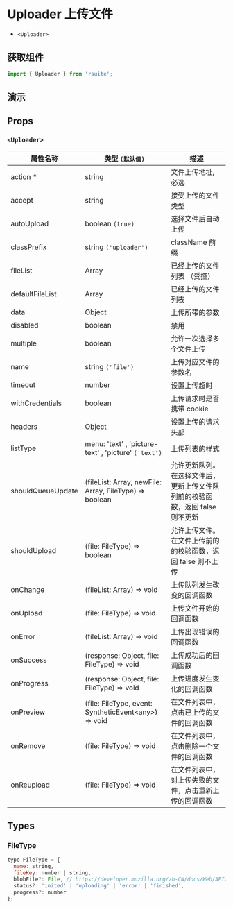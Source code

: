 # Uploader 上传文件

* `<Uploader>`

## 获取组件

```js
import { Uploader } from 'rsuite';
```

## 演示

<!--{demo}-->

## Props

### `<Uploader>`

| 属性名称          | 类型 `(默认值)`                                                            | 描述                                                                          |
| ----------------- | -------------------------------------------------------------------------- | ----------------------------------------------------------------------------- |
| action \*         | string                                                                     | 文件上传地址, 必选                                                            |
| accept            | string                                                                     | 接受上传的文件类型                                                            |
| autoUpload        | boolean `(true)`                                                           | 选择文件后自动上传                                                            |
| classPrefix       | string `('uploader')`                                                      | className 前缀                                                                |
| fileList          | Array<FileType>                                                            | 已经上传的文件列表 （受控）                                                   |
| defaultFileList   | Array<FileType>                                                            | 已经上传的文件列表                                                            |
| data              | Object                                                                     | 上传所带的参数                                                                |
| disabled          | boolean                                                                    | 禁用                                                                          |
| multiple          | boolean                                                                    | 允许一次选择多个文件上传                                                      |
| name              | string `('file')`                                                          | 上传对应文件的参数名                                                          |
| timeout           | number                                                                     | 设置上传超时                                                                  |
| withCredentials   | boolean                                                                    | 上传请求时是否携带 cookie                                                     |
| headers           | Object                                                                     | 设置上传的请求头部                                                            |
| listType          | menu: 'text' , 'picture-text' , 'picture' `('text')`                       | 上传列表的样式                                                                |
| shouldQueueUpdate | (fileList: Array<FileType>, newFile: Array<FileType>, FileType) => boolean | 允许更新队列。在选择文件后，更新上传文件队列前的校验函数，返回 false 则不更新 |
| shouldUpload      | (file: FileType) => boolean                                                | 允许上传文件。在文件上传前的的校验函数，返回 false 则不上传                   |
| onChange          | (fileList: Array<FileType>) => void                                        | 上传队列发生改变的回调函数                                                    |
| onUpload          | (file: FileType) => void                                                   | 上传文件开始的回调函数                                                        |
| onError           | (fileList: Array<FileType>) => void                                        | 上传出现错误的回调函数                                                        |
| onSuccess         | (response: Object, file: FileType) => void                                 | 上传成功后的回调函数                                                          |
| onProgress        | (response: Object, file: FileType) => void                                 | 上传进度发生变化的回调函数                                                    |
| onPreview         | (file: FileType, event: SyntheticEvent&lt;any&gt;) => void                 | 在文件列表中，点击已上传的文件的回调函数                                      |
| onRemove          | (file: FileType) => void                                                   | 在文件列表中，点击删除一个文件的回调函数                                      |
| onReupload        | (file: FileType) => void                                                   | 在文件列表中，对上传失败的文件，点击重新上传的回调函数                        |

## Types

### FileType

```js
type FileType = {
  name: string,
  fileKey: number | string,
  blobFile?: File, // https://developer.mozilla.org/zh-CN/docs/Web/API/File
  status?: 'inited' | 'uploading' | 'error' | 'finished',
  progress?: number
};
```
